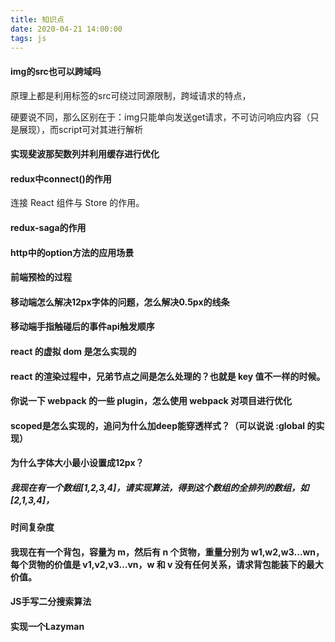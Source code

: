 ```yaml
---
title: 知识点
date: 2020-04-21 14:00:00
tags: js
---
```


#### img的src也可以跨域吗

原理上都是利用标签的src可绕过同源限制，跨域请求的特点，

硬要说不同，那么区别在于：img只能单向发送get请求，不可访问响应内容（只是展现），而script可对其进行解析

#### 实现斐波那契数列并利用缓存进行优化

#### redux中connect()的作用

连接 React 组件与 Store 的作用。

#### redux-saga的作用

#### http中的option方法的应用场景

#### 前端预检的过程

#### 移动端怎么解决12px字体的问题，怎么解决0.5px的线条

#### 移动端手指触碰后的事件api触发顺序

#### react 的虚拟 dom 是怎么实现的

#### react 的渲染过程中，兄弟节点之间是怎么处理的？也就是 key 值不一样的时候。

#### 你说一下 webpack 的一些 plugin，怎么使用 webpack 对项目进行优化

#### scoped是怎么实现的，追问为什么加deep能穿透样式？（可以说说 :global 的实现）

#### 为什么字体大小最小设置成12px？

##### 我现在有一个数组[1,2,3,4]，请实现算法，得到这个数组的全排列的数组，如[2,1,3,4]，

#### 时间复杂度

#### 我现在有一个背包，容量为 m，然后有 n 个货物，重量分别为 w1,w2,w3…wn，每个货物的价值是 v1,v2,v3…vn，w 和 v 没有任何关系，请求背包能装下的最大价值。

#### JS手写二分搜索算法

#### 实现一个Lazyman
